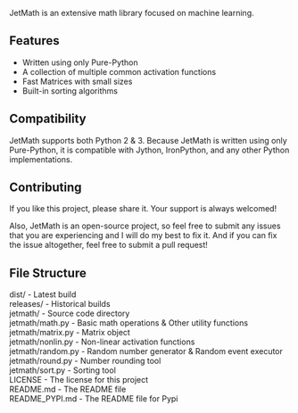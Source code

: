 JetMath is an extensive math library focused on machine learning.

## Features
* Written using only Pure-Python
* A collection of multiple common activation functions
* Fast Matrices with small sizes
* Built-in sorting algorithms

## Compatibility
JetMath supports both Python 2 & 3. Because JetMath is written using only Pure-Python, it is compatible with Jython, IronPython, and any other Python implementations.

## Contributing
If you like this project, please share it. Your support is always welcomed!

Also, JetMath is an open-source project, so feel free to submit any issues that you are experiencing and I will do my best to fix it. And if you can fix the issue altogether, feel free to submit a pull request!

## File Structure
dist/ - Latest build<br/>
releases/ - Historical builds<br/>
jetmath/ - Source code directory<br/>
jetmath/math.py - Basic math operations & Other utility functions<br/>
jetmath/matrix.py - Matrix object<br/>
jetmath/nonlin.py - Non-linear activation functions<br/>
jetmath/random.py - Random number generator & Random event executor<br/>
jetmath/round.py - Number rounding tool<br/>
jetmath/sort.py - Sorting tool<br/>
LICENSE - The license for this project<br/>
README.md - The README file<br/>
README_PYPI.md - The README file for Pypi

